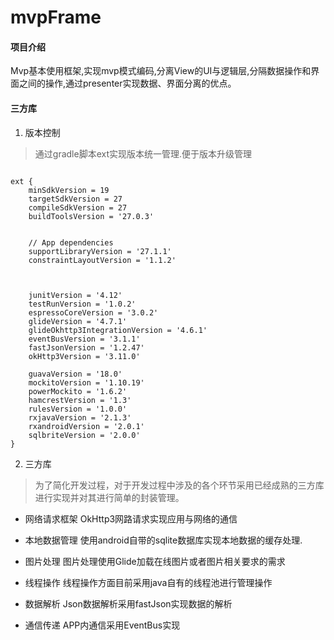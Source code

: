 # mvpFrame

#### 项目介绍
Mvp基本使用框架,实现mvp模式编码,分离View的UI与逻辑层,分隔数据操作和界面之间的操作,通过presenter实现数据、界面分离的优点。

#### 三方库

1. 版本控制
> 通过gradle脚本ext实现版本统一管理.便于版本升级管理

```

ext {
    minSdkVersion = 19
    targetSdkVersion = 27
    compileSdkVersion = 27
    buildToolsVersion = '27.0.3'


    // App dependencies
    supportLibraryVersion = '27.1.1'
    constraintLayoutVersion = '1.1.2'



    junitVersion = '4.12'
    testRunVersion = '1.0.2'
    espressoCoreVersion = '3.0.2'
    glideVersion = '4.7.1'
    glideOkhttp3IntegrationVersion = '4.6.1'
    eventBusVersion = '3.1.1'
    fastJsonVersion = '1.2.47'
    okHttp3Version = '3.11.0'

    guavaVersion = '18.0'
    mockitoVersion = '1.10.19'
    powerMockito = '1.6.2'
    hamcrestVersion = '1.3'
    rulesVersion = '1.0.0'
    rxjavaVersion = '2.1.3'
    rxandroidVersion = '2.0.1'
    sqlbriteVersion = '2.0.0'
}

```

2. 三方库
> 为了简化开发过程，对于开发过程中涉及的各个环节采用已经成熟的三方库进行实现并对其进行简单的封装管理。

- 网络请求框架
OkHttp3网路请求实现应用与网络的通信

- 本地数据管理
使用android自带的sqlite数据库实现本地数据的缓存处理.

- 图片处理
图片处理使用Glide加载在线图片或者图片相关要求的需求

- 线程操作
线程操作方面目前采用java自有的线程池进行管理操作

- 数据解析
Json数据解析采用fastJson实现数据的解析

- 通信传递
APP内通信采用EventBus实现








